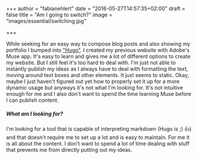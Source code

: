 +++
author = "fabianehlert"
date = "2016-05-27T14:57:35+02:00"
draft = false
title = "Am I going to switch?"
image = "images/essential/switching.jpg"

+++

While seeking for an easy way to compose blog posts and also showing my portfolio I bumped into ["Hugo"](https://github.com/spf13/hugo).
I created my previous website with Adobe's Muse app. It's easy to learn and gives me a lot of different options to create my website. But I still feel it's too hard to deal with. I'm just not able to instantly publish my ideas as I always have to deal with formatting the text, moving around text boxes and other elements. It just seems to static. Okay, maybe I just haven't figured out yet how to properly set it up for a more dynamic usage but anyways it's not what I'm looking for. It's not intuitive enough for me and I also don't want to spend the time learning Muse before I can publish content.

##### What am I looking for?
I'm looking for a tool that is capable of interpreting markdown (Hugo is ;) 👍) and that doesn't require me to set up a lot and is easy to maintain. For me it is all about the content. I don't want to spend a lot of time dealing with stuff that prevents me from directly putting out my ideas.
